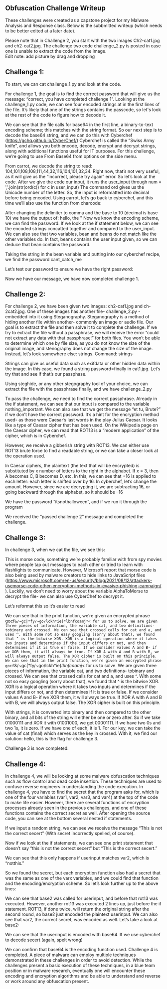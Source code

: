 ## Obfuscation Challenge Writeup
These challenges were created as a capstone project for my Malware Analysis and Response class.  Below is the subbmitted writeup (which needs to be better edited at a later date).  

Please note that in Challenge 2, you start with the two images Ch2-cat1.jpg and ch2-cat2.jpg.  The challenge two code challenge_2.py is posted in case one is unable to extract the code from the image.  
Edit note: add picture by drag and dropping

## Challenge 1:

To start, we can cat challenge_1.py and look at the code.

For challenge 1, the goal is to find the correct password that will give us the message: “correct,
you have completed challenge 1”.
Looking at the challenge_1.py code, we can see four encoded strings at in the first lines of the
file. It’s likely that one of the strings contains the passcode, so let's look at the rest of the code
to figure how to decode it. 

We can see that the file calls for base64 in the first line, a binary-to-text encoding scheme; this
matches with the string format. So our next step is to decode the base64 string, and we can do
this with Cyberchef (https://gchq.github.io/CyberChef/)
Cyberchef is called the “Swiss Army knife”, and allows you both encode, decode, encrypt and
decrypt strings, along with additional functions useful for IT purposes. For this challenge, we’re
going to use From Base64 from options on the side menu.

From carrot, we decode the string to read: 104,101,108,108,111,44,32,116,104,101,32,34.
Right now, that’s not very useful, as it will give us the “incorrect, please try again” error.
So let’s look at the code.
After we give the code our input, it runs the user_input through
num = ','.join(str(ord(c)) for c in user_input)
The command ord gives us the Unicode number of the letter. So, the input is reformatted into
decimal before being encoded.
Using carrot, let’s go back to cyberchef, and this time we’ll also use the function from charcode:

After changing the delimiter to comma and the base to 10 (decimal is base 10) we have the
output of:
hello, the "
Now we know the encoding scheme, we can find the password.
If we look at the if statement below, we can see the encoded strings concatted together and
compared to the user_input. We can also see that two variables, bean and beans do not match
like the other variables do. In fact, beans contains the user input given, so we can deduce that
bean contains the password.

Taking the string in the bean variable and putting into our cyberchef recipe, we find the
password cant_catch_me 

Let’s test our password to ensure we have the right password:

Now we have our message, we have now completed challenge 1.

## Challenge 2:
For challenge 2, we have been given two images: ch2-cat1.jpg and ch-2cat2.jpg. 
One of these images has another file- challenge_2.py -embedded into it using Steganography.
Steganography is a method of hiding another file within another- commonly an image or audio
file.
Our goal is to extract the file and then solve it to complete the challenge.
If we try to extract the file without a passphrase, we will receive the error “could not extract
any data with that passphrase!” for both files.
You won’t be able to determine which one by file size, as you do not know the size of the
original image, and stenography does not change the size of the image. Instead, let’s look
somewhere else: strings.
Command: strings <filename>

Strings can give us useful data such as exifdata or other hidden data within the image. In this
case, we found a string password=finally in cat1.jpg. Let’s try that and see if that’s our
passphase.

Using steghide, or any other stegography tool of your choice, we can extract the file with the
passphrase finally, and we have challenge_2.py

To pass the challenge, we need to find the correct passphrase. Already in the if statement, we
can see that our input is compared to the variable nothing_important.
We can also see that we get the message “et tu, Brute?” if we don’t have the correct password.
It’s a hint for the encryption method used- as those were Caesar’s last words in the play Julius
Caesar. It looks like a type of Caesar cipher that has been used. On the Wikipedia page on the Caesar cipher, we can read that ROT13 is a “modern application” of the cipher, which is in
Cyberchef. 

However, we receive a gibberish string with ROT13. We can either use ROT13 brute force to
find a readable string, or we can take a closer look at the operation used.

In Caesar ciphers, the plaintext (the text that will be encrypted) is substituted by x number of
letters to the right in the alphabet. If x = 3, then A becomes C, B becomes D, etc. In this, we can
see that +16 is applied to each letter: each letter is shifted over by 16. In cyberchef, let’s
change the amount. However, since we are decrypting it, we are subtracting 16, or going
backward through the alphabet, so it should be –16

We have the password “itsnothalloween”, and if we run it through the program

We received the “passed challenge 2” message and completed the challenge.

## Challenge 3:
In challenge 3, when we cat the file, we see this:

This is morse code, something we’re probably familiar with from spy movies where people tap
out messages to each other or tried to learn with flashlights to communicate. However,
Microsoft report that morse code is also being used by malware creators to hide links to
JavaScript files (https://www.microsoft.com/en-us/security/blog/2021/08/12/attackers-usemorse-code-other-encryption-methods-in-evasive-phishing-campaign/ ).
Luckily, we don’t need to worry about the variable AlphaToMorse to decrypt the file- we can
also use CyberChef to decrypt it. 

Let’s reformat this so it’s easier to read

We can see that in the print function, we’re given an encrypted phrase
gocf`&/~gc|*fy/~go/lckh*ie}*lbnfcoamj*< for us to solve.
We are given three pieces of information, the variable cat, and two definitions- tobinary and
crossed. We can see that crossed calls for cat and a, and uses ^.
With some not so easy googling (sorry about that), we found that ^ is the bitwise XOR. XOR is a
logical operation where it takes two inputs and determines if the input differs or not, and then
determines if it is true or false. If we consider values A and B- if we XOR them, it will always be
true. If XOR A with A and B with B, we will always output false. The XOR cipher is built on this
principle.
We can see that in the print function, we’re given an encrypted phrase
gocf`&/~gc|*fy/~go/lckh*ie}*lbnfcoamj*< for us to solve.
We are given three pieces of information, the variable cat, and two definitions- tobinary and
crossed. We can see that crossed calls for cat and a, and uses ^.
With some not so easy googling (sorry about that), we found that ^ is the bitwise XOR. XOR is a
logical operation where it takes two inputs and determines if the input differs or not, and then
determines if it is true or false. If we consider values A and B- if we XOR them, it will always be
true. If XOR A with A and B with B, we will always output false. The XOR cipher is built on this
principle.

With strings, it is converted into binary and then compared to the other binary, and all bits of
the string will either be one or zero after. So if we take 01000111 and XOR it with 01001000,
we get 00001111. If we have two 0s and two 1s, it is zero. If we have one of each, it is 1.
For our key, we can take the value of cat (final) which serves as the key in crossed. With it, we
find our solution: hello, this is the flag for challenge 3. 

Challenge 3 is now completed.

## Challenge 4:
In challenge 4, we will be looking at some malware obfuscation techniques such as flow control
and dead code insertion. These techniques are used to confuse reverse engineers in
understanding the code execution.
In challenge 4, you have to find the secret that the program asks for, which is one of the four
variables (var1, var2, var3, and var4) at the top of the code to make life easier. However, there
are several functions of encryption processes already seen in the previous challenges, and one
of these functions contains the correct secret as well.
After opening the source code, you can see at the bottom several nested if statements.

If we input a random string, we can see we receive the message “This is not the correct secert”
(With secret incorrectly spelled, of course).

Now if we look at the if statements, we can see one print statement that doesn’t say “this is not
the correct secert” but “This is the correct secert.” 

We can see that this only happens if userinput matches var2, which is “notthis.”

So we found the secret, but each encryption function also had a secret that was the same as
one of the varx variables, and we could find that function and the encoding/encryption scheme.
So let’s look further up to the above lines:

We can see that base2 was called for userinput, and before that rot13 was executed. However,
another rot13 was executed 2 lines up, just before the if statement. ROT13, if done twice, will
return the original string after the second round, so base2 just encoded the plaintext userinput.
We can also see that var2, the correct secret, was encoded as well.
Let’s take a look at base2:

We can see that the userinput is encoded with base64. If we use cyberchef to decode secert (again,
spelt wrong)

We can confirm that base64 is the encoding function used. Challenge 4 is completed.
A piece of malware can employ multiple techniques demonstrated in these challenges in order to avoid
detection. While the challenges present a basic execution of these techniques, in a blue team position
or in malware research, eventually one will encounter these encoding and encryption algorithms and be
able to understand and reverse or work around any obfuscation present. 

